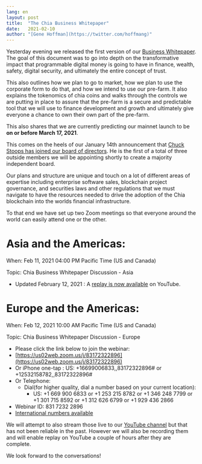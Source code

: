 ```yaml
---
lang: en
layout: post
title:  "The Chia Business Whitepaper"
date:   2021-02-10
author: "[Gene Hoffman](https://twitter.com/hoffmang)"
---
```


Yesterday evening we released the first version of our [Business Whitepaper](https://www.chia.net/assets/Chia-Business-Whitepaper-2021-02-09-v1.0.pdf). The goal of this document was to go into depth on the transformative impact that programmable digital money is going to have in finance, wealth, safety, digital security, and ultimately the entire concept of trust.

This also outlines how we plan to go to market, how we plan to use the corporate form to do that, and how we intend to use our pre-farm. It also explains the tokenomics of chia coins and walks through the controls we are putting in place to assure that the pre-farm is a secure and predictable tool that we will use to finance development and growth and ultimately give everyone a chance to own their own part of the pre-farm.

This also shares that we are currently predicting our mainnet launch to be **on or before March 17, 2021**.

This comes on the heels of our January 14th announcement that [Chuck Stoops has joined our board of directors](https://newsdirect.com/news/international-payments-executive-and-fintech-counsel-joins-chia-network-board-of-directors-chuck-stoops-brings-significant-regulatory-and-corporate-governance-experience-649013515). He is the first of a total of three outside members we will be appointing shortly to create a majority independent board.

Our plans and structure are unique and touch on a lot of different areas of expertise including enterprise software sales, blockchain project governance, and securities laws and other regulations that we must navigate to have the resources needed to drive the adoption of the Chia blockchain into the worlds financial infrastructure.

To that end we have set up two Zoom meetings so that everyone around the world can easily attend one or the other.

# Asia and the Americas:

When: Feb 11, 2021 04:00 PM Pacific Time (US and Canada)

Topic: Chia Business Whitepaper Discussion - Asia

- Updated February 12, 2021 : A [replay is now available](https://youtu.be/9P0vaux2h6o) on YouTube.


# Europe and the Americas:

When: Feb 12, 2021 10:00 AM Pacific Time (US and Canada)

Topic: Chia Business Whitepaper Discussion - Europe

- Please click the link below to join the webinar:
- [https://us02web.zoom.us/j/83172322896](https://us02web.zoom.us/j/83172322896)
-  Or iPhone one-tap :
    US: +16699006833,,83172322896#  or +12532158782,,83172322896#
- Or Telephone:
    - Dial(for higher quality, dial a number based on your current location):
      - US: +1 669 900 6833  or +1 253 215 8782  or +1 346 248 7799  or +1 301 715 8592  or +1 312 626 6799  or +1 929 436 2866
- Webinar ID: 831 7232 2896
- [International numbers available](https://us02web.zoom.us/u/kbpPIithsh)

We will attempt to also stream those live to our [YouTube channel](https://www.youtube.com/channel/UChFkJ3OAUvnHZdiQISWdWPA) but that has not been reliable in the past. However we will also be recording them and will enable replay on YouTube a couple of hours after they are complete.

We look forward to the conversations!
